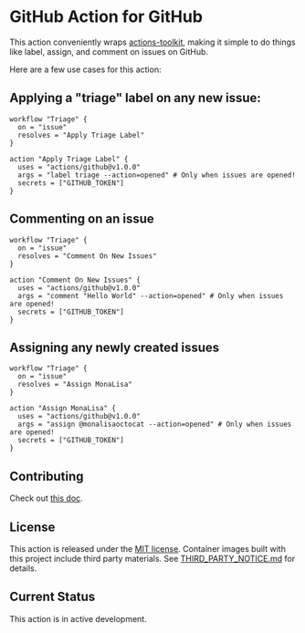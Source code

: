 # GitHub Action for GitHub

This action conveniently wraps [actions-toolkit](https://github.com/JasonEtco/actions-toolkit), making it simple to do things like label, assign, and comment on issues on GitHub.

Here are a few use cases for this action:

## Applying a "triage" label on any new issue:

```workflow
workflow "Triage" {
  on = "issue"
  resolves = "Apply Triage Label"
}

action "Apply Triage Label" {
  uses = "actions/github@v1.0.0"
  args = "label triage --action=opened" # Only when issues are opened!
  secrets = ["GITHUB_TOKEN"]
}
```

## Commenting on an issue

```workflow
workflow "Triage" {
  on = "issue"
  resolves = "Comment On New Issues"
}

action "Comment On New Issues" {
  uses = "actions/github@v1.0.0"
  args = "comment "Hello World" --action=opened" # Only when issues are opened!
  secrets = ["GITHUB_TOKEN"]
}
```

## Assigning any newly created issues

```workflow
workflow "Triage" {
  on = "issue"
  resolves = "Assign MonaLisa"
}

action "Assign MonaLisa" {
  uses = "actions/github@v1.0.0"
  args = "assign @monalisaoctocat --action=opened" # Only when issues are opened!
  secrets = ["GITHUB_TOKEN"]
}
```

## Contributing

Check out [this doc](CONTRIBUTING.md).

## License

This action is released under the [MIT license](LICENSE.md).
Container images built with this project include third party materials. See [THIRD_PARTY_NOTICE.md](THIRD_PARTY_NOTICE.md) for details.

## Current Status

This action is in active development.
